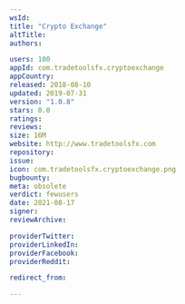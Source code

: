 ```yaml
---
wsId: 
title: "Crypto Exchange"
altTitle: 
authors:

users: 100
appId: com.tradetoolsfx.cryptoexchange
appCountry: 
released: 2018-08-10
updated: 2019-07-31
version: "1.0.8"
stars: 0.0
ratings: 
reviews: 
size: 16M
website: http://www.tradetoolsfx.com
repository: 
issue: 
icon: com.tradetoolsfx.cryptoexchange.png
bugbounty: 
meta: obsolete
verdict: fewusers
date: 2021-08-17
signer: 
reviewArchive:

providerTwitter: 
providerLinkedIn: 
providerFacebook: 
providerReddit: 

redirect_from:

---
```


